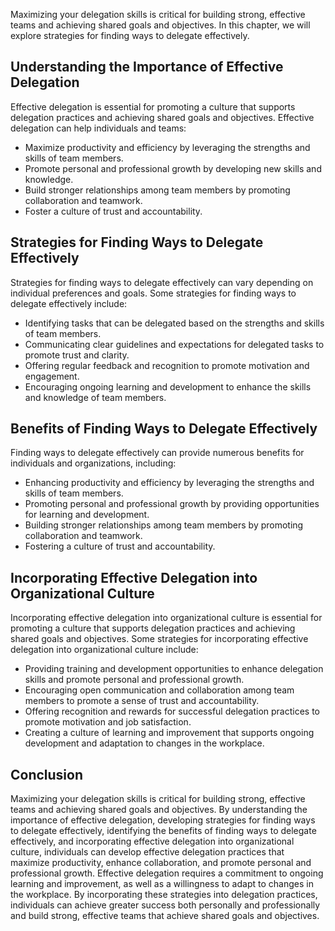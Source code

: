 
Maximizing your delegation skills is critical for building strong, effective teams and achieving shared goals and objectives. In this chapter, we will explore strategies for finding ways to delegate effectively.

Understanding the Importance of Effective Delegation
----------------------------------------------------

Effective delegation is essential for promoting a culture that supports delegation practices and achieving shared goals and objectives. Effective delegation can help individuals and teams:

* Maximize productivity and efficiency by leveraging the strengths and skills of team members.
* Promote personal and professional growth by developing new skills and knowledge.
* Build stronger relationships among team members by promoting collaboration and teamwork.
* Foster a culture of trust and accountability.

Strategies for Finding Ways to Delegate Effectively
---------------------------------------------------

Strategies for finding ways to delegate effectively can vary depending on individual preferences and goals. Some strategies for finding ways to delegate effectively include:

* Identifying tasks that can be delegated based on the strengths and skills of team members.
* Communicating clear guidelines and expectations for delegated tasks to promote trust and clarity.
* Offering regular feedback and recognition to promote motivation and engagement.
* Encouraging ongoing learning and development to enhance the skills and knowledge of team members.

Benefits of Finding Ways to Delegate Effectively
------------------------------------------------

Finding ways to delegate effectively can provide numerous benefits for individuals and organizations, including:

* Enhancing productivity and efficiency by leveraging the strengths and skills of team members.
* Promoting personal and professional growth by providing opportunities for learning and development.
* Building stronger relationships among team members by promoting collaboration and teamwork.
* Fostering a culture of trust and accountability.

Incorporating Effective Delegation into Organizational Culture
--------------------------------------------------------------

Incorporating effective delegation into organizational culture is essential for promoting a culture that supports delegation practices and achieving shared goals and objectives. Some strategies for incorporating effective delegation into organizational culture include:

* Providing training and development opportunities to enhance delegation skills and promote personal and professional growth.
* Encouraging open communication and collaboration among team members to promote a sense of trust and accountability.
* Offering recognition and rewards for successful delegation practices to promote motivation and job satisfaction.
* Creating a culture of learning and improvement that supports ongoing development and adaptation to changes in the workplace.

Conclusion
----------

Maximizing your delegation skills is critical for building strong, effective teams and achieving shared goals and objectives. By understanding the importance of effective delegation, developing strategies for finding ways to delegate effectively, identifying the benefits of finding ways to delegate effectively, and incorporating effective delegation into organizational culture, individuals can develop effective delegation practices that maximize productivity, enhance collaboration, and promote personal and professional growth. Effective delegation requires a commitment to ongoing learning and improvement, as well as a willingness to adapt to changes in the workplace. By incorporating these strategies into delegation practices, individuals can achieve greater success both personally and professionally and build strong, effective teams that achieve shared goals and objectives.
